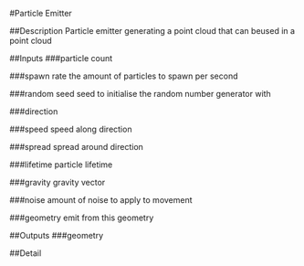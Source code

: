 #Particle Emitter

##Description
Particle emitter generating a point cloud that can beused in a point cloud

##Inputs
###particle count


###spawn rate
the amount of particles to spawn per second

###random seed
seed to initialise the random number generator with

###direction


###speed
speed along direction

###spread
spread around direction

###lifetime
particle lifetime

###gravity
gravity vector

###noise
amount of noise to apply to movement

###geometry
emit from this geometry

##Outputs
###geometry


##Detail

